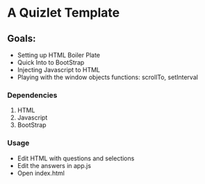 # A Quizlet Template

## Goals:
* Setting up HTML Boiler Plate
* Quick Into to BootStrap
* Injecting Javascript to HTML
* Playing with the window objects functions: scrollTo, setInterval

### Dependencies
1. HTML
2. Javascript
3. BootStrap

### Usage
* Edit HTML with questions and selections
* Edit the answers in app.js
* Open index.html
